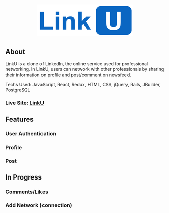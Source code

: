 # <p align="center"><img src="https://github.com/hansaem-kim/LinkU/blob/main/app/assets/images/linku_logo.png" width="300" height="100" /></p>

## About
LinkU is a clone of LinkedIn, the online service used for professional networking. In LinkU, users can network with other professionals by sharing their information on profile and post/comment on newsfeed.

Techs Used: JavaScript, React, Redux, HTML, CSS, jQuery, Rails, JBuilder, PostgreSQL

### Live Site: [LinkU](https://link-u.herokuapp.com/#/)

## Features
### User Authentication

### Profile

### Post

## In Progress
### Comments/Likes

### Add Network (connection)
